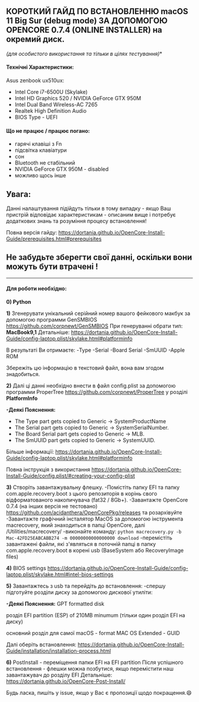 ## КОРОТКИЙ ГАЙД ПО ВСТАНОВЛЕННЮ macOS 11 Big Sur (debug mode) ЗА ДОПОМОГОЮ OPENCORE 0.7.4 (ONLINE INSTALLER) на окремий диск.
*(для особистого використання та тільки в цілях тестування)**


#### Технічні Характеристики: 
Asus zenbook ux510ux:
- Intel Core i7-6500U (Skylake)
- Intel HD Graphics 520 / NVIDIA GeForce GTX 950M
- Intel Dual Band Wireless-AC 7265
- Realtek High Definition Audio
- BIOS Type - UEFI

#### Що не працює / працює погано:
- гарячі клавіші з Fn
- підсвітка клавіатури
- сон
- Bluetooth не стабільний
- NVIDIA GeForce GTX 950M - disabled
- можливо щось інше

## Увага:
Данні налаштування підійдуть тільки в тому випадку - якщо Ваш пристрій відповідає характеристикам - описаним вище і потребує додаткових знань та розуміння процесу встановлення!

Повна версія гайду:
https://dortania.github.io/OpenCore-Install-Guide/prerequisites.html#prerequisites

## Не забудьте зберегти свої данні, оскільки вони можуть бути втрачені !

------------


#### Для роботи необхідно:

**0) Python**

**1)** Згенерувати унікальний серійний номер вашого фейкового макбук за допомогою программи GenSMBIOS https://github.com/corpnewt/GenSMBIOS
При генеруванні обрати тип: **MacBook9,1**
Детальніше: https://dortania.github.io/OpenCore-Install-Guide/config-laptop.plist/skylake.html#platforminfo

В результаті Ви отримаєте:
-Type
-Serial
-Board Serial
-SmUUID
-Apple ROM

Збережіть цю інформацію в текстовий файл, вона вам згодом знадобиться.

**2)** Далі ці данні необхідно внести в файл config.plist за допомогою программи ProperTree https://github.com/corpnewt/ProperTree у розділі **PlatformInfo**

**-Деякі Пояснення:**
- The Type part gets copied to Generic -> SystemProductName
- The Serial part gets copied to Generic -> SystemSerialNumber.
- The Board Serial part gets copied to Generic -> MLB.
- The SmUUID part gets copied to Generic -> SystemUUID.

Більше інформації: https://dortania.github.io/OpenCore-Install-Guide/config-laptop.plist/skylake.html#platforminfo

Повна інструкція з використання https://dortania.github.io/OpenCore-Install-Guide/config.plist/#creating-your-config-plist

**3)** Створіть завантажувальну  флешку.
-Помістіть папку EFI та папку com.apple.recovery.boot з цього репозиторія в корінь свого відформатованого накопичувача (fat32 / 8Gb+).
-Завантажте OpenCore 0.7.4 (на інших версія не тестовано) https://github.com/acidanthera/OpenCorePkg/releases та розархівуйте
-Завантажте графічний інсталятор MacOS за допомогою інструмента macrecovery, який знаходиться в папці OpenCore, далі /Utilities/macrecovery/
-виконайте команду:
`python macrecovery.py -b Mac-42FD25EABCABB274 -m 00000000000000000 download`
-перемістіть завантажені файли, які з'являться в поточній папці в папку  com.apple.recovery.boot в корені usb (BaseSystem або RecoveryImage files)

**4)** BIOS settings https://dortania.github.io/OpenCore-Install-Guide/config-laptop.plist/skylake.html#intel-bios-settings

**5)** Завантажтесь з usb та перейдіть до встановлення:
-спершу підготуйте розділи диску за допомогою дискової утиліти:

**-Деякі Пояснення:**
GPT formatted disk

розділ EFI partition (ESP) of 210MB minumum (тільки один розділ EFI на диску)

основний розділ для самої macOS - format MAC OS Extended - GUID

Далі оберіть встановлення: https://dortania.github.io/OpenCore-Install-Guide/installation/installation-process.html


**6)** PostInstall - переміщення папки EFI на EFI partition
Після успішного встановлення - флешки можна позбутися, якщо перемістити наш завантажувач до розділу EFI
Детальніше: https://dortania.github.io/OpenCore-Post-Install/

Будь ласка, пишіть у issue, якщо у Вас є пропозиції щодо покращення.:smile:
